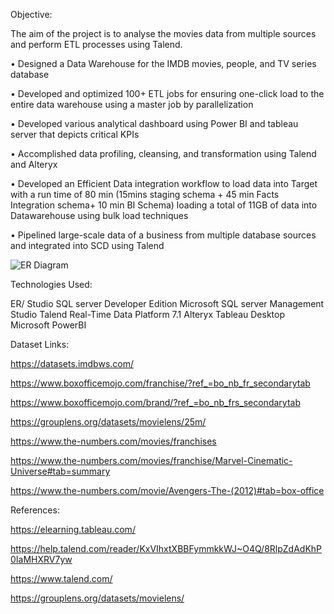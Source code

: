 Objective:

The aim of the project is to analyse the movies data from multiple sources and perform ETL processes using Talend.

• Designed a Data Warehouse for the IMDB movies, people, and TV series database

• Developed and optimized 100+ ETL jobs for ensuring one-click load to the entire data warehouse using a master job by parallelization

• Developed various analytical dashboard using Power BI and tableau server that depicts critical KPIs

• Accomplished data profiling, cleansing, and transformation using Talend and Alteryx

• Developed an Efficient Data integration workflow to load data into Target with a run time of 80 min (15mins staging schema + 45 min Facts Integration schema+  10 min BI Schema) loading a total of 11GB of data into Datawarehouse using bulk load techniques

• Pipelined large-scale data of a business from multiple database sources and integrated into SCD using Talend



![ER Diagram](https://user-images.githubusercontent.com/90269638/172283037-a060e9a7-ca85-4bde-833f-c6bb84bca140.jpeg)


Technologies Used:

ER/ Studio 
SQL server Developer Edition 
Microsoft SQL server Management Studio 
Talend Real-Time Data Platform 7.1 
Alteryx
Tableau Desktop 
Microsoft PowerBI


Dataset Links:

https://datasets.imdbws.com/

https://www.boxofficemojo.com/franchise/?ref_=bo_nb_fr_secondarytab

https://www.boxofficemojo.com/brand/?ref_=bo_nb_frs_secondarytab

https://grouplens.org/datasets/movielens/25m/

https://www.the-numbers.com/movies/franchises

https://www.the-numbers.com/movies/franchise/Marvel-Cinematic-Universe#tab=summary

https://www.the-numbers.com/movie/Avengers-The-(2012)#tab=box-office

References:

https://elearning.tableau.com/

https://help.talend.com/reader/KxVIhxtXBBFymmkkWJ~O4Q/8RlpZdAdKhP0IaMHXRV7yw

https://www.talend.com/

https://grouplens.org/datasets/movielens/

